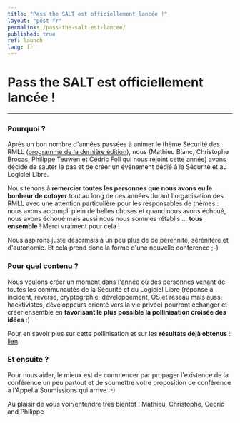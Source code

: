 ```yaml
---
title: "Pass the SALT est officiellement lancée !"
layout: "post-fr"
permalink: /pass-the-salt-est-lancee/
published: true 
ref: launch
lang: fr
---
```


# Pass the SALT est officiellement lancée !

---

### Pourquoi ?
Après un bon nombre d'années passées à animer le thème Sécurité des RMLL ([programme de la dernière édition](https://prog2017.rmll.info/spip.php?page=rmll_progall&lang=fr&t=2)), nous (Mathieu Blanc, Christophe Brocas, Philippe Teuwen et Cédric Foll qui nous rejoint cette année) avons décidé de sauter le pas et de créer un événement dédié à la Sécurité et au Logiciel Libre.

Nous tenons à **remercier toutes les personnes que nous avons eu le bonheur de cotoyer** tout au long de ces années durant l'organisation des RMLL avec une attention particulière pour les responsables de thèmes : nous avons accompli plein de belles choses et quand nous avons échoué, nous avons échoué mais aussi nous nous sommes rétablis ... **tous ensemble** ! Merci vraiment pour cela !

Nous aspirons juste désormais à un peu plus de de pérennité, sérénitére et d'autonomie. Et cela prend donc la forme d'une nouvelle conférence ;-)

### Pour quel contenu ?
Nous voulons créer un moment dans l'année où des personnes venant de toutes les communautés de la Sécurité et du Logiciel Libre (réponse à incident, reverse, cryptogrphie, développement, OS et réseau mais aussi hacktivistes, développeurs orienté vers la vie privée) pourront échanger et créer ensemble en **favorisant le plus possible la pollinisation croisée des idées** :)

Pour en savoir plus sur cette pollinisation et sur les **résultats déjà obtenus** : [lien](/resultats/#results).

### Et ensuite ?
Pour nous aider, le mieux est de commencer par propager l'existence de la conférence un peu partout et de soumettre votre proposition de conférence à l'Appel à Soumissions qui arrive :-)

Au plaisir de vous voir/entendre très bientôt !
Mathieu, Christophe, Cédric and Philippe